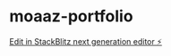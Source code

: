 # moaaz-portfolio

[Edit in StackBlitz next generation editor ⚡️](https://stackblitz.com/~/github.com/anwar211944/moaaz-portfolio)